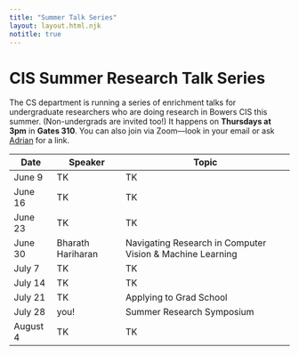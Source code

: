 ```yaml
---
title: "Summer Talk Series"
layout: layout.html.njk
notitle: true
---
```

# CIS Summer Research Talk Series

The CS department is running a series of enrichment talks for undergraduate researchers who are doing research in Bowers CIS this summer.
(Non-undergrads are invited too!)
It happens on **Thursdays at 3pm** in **Gates 310**.
You can also join via Zoom—look in your email or ask [Adrian](mailto:asampson@cs.cornell.edu) for a link.

<table>
    <thead>
        <tr>
            <th>Date</th>
            <th>Speaker</th>
            <th>Topic</th>
        </tr>
    </thead>
    <tbody>
        <tr>
            <td class="date">June 9</td>
            <td>TK</td>
            <td>TK</td>
        </tr>
        <tr>
            <td class="date">June 16</td>
            <td>TK</td>
            <td>TK</td>
        </tr>
        <tr>
            <td class="date">June 23</td>
            <td>TK</td>
            <td>TK</td>
        </tr>
        <tr>
            <td class="date">June 30</td>
            <td>Bharath Hariharan</td>
            <td>Navigating Research in Computer Vision & Machine Learning</td>
        </tr>
        <tr>
            <td class="date">July 7</td>
            <td>TK</td>
            <td>TK</td>
        </tr>
        <tr>
            <td class="date">July 14</td>
            <td>TK</td>
            <td>TK</td>
        </tr>
        <tr>
            <td class="date">July 21</td>
            <td>TK</td>
            <td>Applying to Grad School</td>
        </tr>
        <tr>
            <td class="date">July 28</td>
            <td>you!</td>
            <td>Summer Research Symposium</td>
        </tr>
        <tr>
            <td class="date">August 4</td>
            <td>TK</td>
            <td>TK</td>
        </tr>
    </tbody>
</table>
